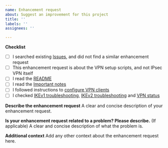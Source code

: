 ```yaml
---
name: Enhancement request
about: Suggest an improvement for this project
title: ''
labels: ''
assignees: ''

---
```


**Checklist**

- [ ] I searched existing [Issues](https://github.com/sbcarp/setup-ipsec-vpn/issues?q=is%3Aissue), and did not find a similar enhancement request
- [ ] This enhancement request is about the VPN setup scripts, and not IPsec VPN itself
- [ ] I read the [README](https://github.com/sbcarp/setup-ipsec-vpn/blob/master/README.md)
- [ ] I read the [Important notes](https://github.com/sbcarp/setup-ipsec-vpn/blob/master/README.md#important-notes)
- [ ] I followed instructions to [configure VPN clients](https://github.com/sbcarp/setup-ipsec-vpn/blob/master/README.md#next-steps)
- [ ] I checked [IKEv1 troubleshooting](https://github.com/sbcarp/setup-ipsec-vpn/blob/master/docs/clients.md#ikev1-troubleshooting), [IKEv2 troubleshooting](https://github.com/sbcarp/setup-ipsec-vpn/blob/master/docs/ikev2-howto.md#ikev2-troubleshooting) and [VPN status](https://github.com/sbcarp/setup-ipsec-vpn/blob/master/docs/clients.md#check-logs-and-vpn-status)

**Describe the enhancement request**
A clear and concise description of your enhancement request.

**Is your enhancement request related to a problem? Please describe.**
(If applicable) A clear and concise description of what the problem is.

**Additional context**
Add any other context about the enhancement request here.
